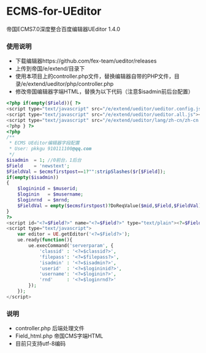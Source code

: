 ECMS-for-UEditor
================

帝国ECMS7.0深度整合百度编辑器UEditor 1.4.0

### 使用说明

- 下载编辑器https://github.com/fex-team/ueditor/releases
- 上传到帝国/e/extend/目录下
- 使用本项目上的controller.php文件，替换编辑器自带的PHP文件，目录/e/extend/ueditor/php/controller.php
- 修改帝国编辑器字端HTML，替换为以下代码（注意$isadmin前后台配置）
```php
<?php if(empty($Field)){ ?>
<script type="text/javascript" src="/e/extend/ueditor/ueditor.config.js"></script>
<script type="text/javascript" src="/e/extend/ueditor/ueditor.all.js"></script>
<script type="text/javascript" src="/e/extend/ueditor/lang/zh-cn/zh-cn.js"></script>
<?php } ?>
<?php
/**
 * ECMS UEditor编辑器字段配置
 * User: pkkgu 910111100@qq.com
 */
$isadmin  = 1; //0前台，1后台
$Field    = 'newstext';
$FieldVal = $ecmsfirstpost==1?"":stripSlashes($r[$Field]);
if(empty($isadmin))
{
	$logininid = $muserid;
	$loginin   = $musername;
	$loginrnd  = $mrnd;
	$FieldVal = empty($ecmsfirstpost)?DoReqValue($mid,$Field,$FieldVal):$r[$Field];
}
?>
<script id="<?=$Field?>" name="<?=$Field?>" type="text/plain"><?=$FieldVal?></script>
<script type="text/javascript">
	var editor = UE.getEditor('<?=$Field?>');
	ue.ready(function(){
		ue.execCommand('serverparam', {
			'classid' : '<?=$classid?>',
			'filepass': '<?=$filepass?>',
			'isadmin' : '<?=$isadmin?>',
			'userid'  : '<?=$logininid?>',
			'username': '<?=$loginin?>',
			'rnd'     : '<?=$loginrnd?>'
		});
	});
</script>
```

### 说明
- controller.php 后端处理文件
- Field_html.php 帝国CMS字端HTML
- 目前只支持utf-8编码
